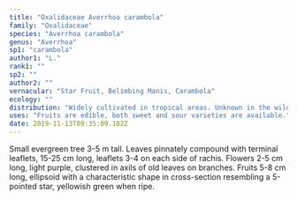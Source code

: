 ```yaml
---
title: "Oxalidaceae Averrhoa carambola"
family: "Oxalidaceae"
species: "Averrhoa carambola"
genus: "Averrhoa"
sp1: "carambola"
author1: "L."
rank1: ""
sp2: ""
author2: ""
vernacular: "Star Fruit, Belimbing Manis, Carambola"
ecology: ""
distribution: "Widely cultivated in tropical areas. Unknown in the wild, likely native in Java and Moluccas."
uses: "Fruits are edible, both sweet and sour varieties are available."
date: 2019-11-13T09:35:09.102Z
---
```

Small evergreen tree 3-5 m tall. Leaves pinnately compound with terminal leaflets, 15-25 cm long, leaflets 3-4 on each side of rachis. Flowers 2-5 cm long, light purple, clustered in axils of old leaves on branches. Fruits 5-8 cm long, ellipsoid with a characteristic shape in cross-section resembling a 5-pointed star, yellowish green when ripe.